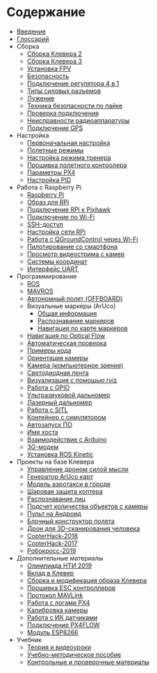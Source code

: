 # Содержание

* [Введение](README.md)
* [Глоссарий](gloss.md)
* Сборка
  * [Сборка Клевера 2](assemble_2.md)
  * [Сборка Клевера 3](assemble_3.md)
  * [Установка FPV](fpv.md)
  * [Безопасность](safety.md)
  * [Подключение регулятора 4 в 1](4in1.md)
  * [Типы силовых разъемов](connectortypes.md)
  * [Лужение](zap.md)
  * [Техника безопасности по пайке](tb.md)
  * [Проверка подключения](test_connection.md)
  * [Неисправности радиоаппаратуры](radioerrors.md)
  * [Подключение GPS](gps.md)
* Настройка
  * [Первоначальная настройка](setup.md)
  * [Полетные режимы](modes.md)
  * [Настройка режима тренера](trainer_mode.md)
  * [Прошивка полетного контролера](firmware.md)
  * [Параметры PX4](px4_parameters.md)
  * [Настройка PID](calibratePID.md)
* Работа с Raspberry Pi
  * [Raspberry Pi](raspberry.md)
  * [Образ для RPi](microsd_images.md)
  * [Подключение RPi к Pixhawk](connection.md)
  * [Подключение по Wi-Fi](wifi.md)
  * [SSH-доступ](ssh.md)
  * [Настройка сети RPi](network.md)
  * [Работа с QGroundControl через Wi-Fi](gcs_bridge.md)
  * [Пилотирование со смартфона](rc.md)
  * [Просмотр видеострима с камер](web_video_server.md)
  * [Системы координат](frames.md)
  * [Интерфейс UART](uart.md)
* Программирование
  * [ROS](ros.md)
  * [MAVROS](mavros.md)
  * [Автономный полет (OFFBOARD)](simple_offboard.md)
  * Визуальные маркеры (ArUco)
    * [Общая информация](aruco.md)
    * [Распознавание маркеров](aruco_marker.md)
    * [Навигация по карте маркеров](aruco_map.md)
  * [Навигация по Optical Flow](optical_flow.md)
  * [Автоматическая проверка](selfcheck.md)
  * [Примеры кода](snippets.md)
  * [Ориентация камеры](camera_frame.md)
  * [Камера \(компьютерное зрение\)](camera.md)
  * [Светодиодная лента](leds.md)
  * [Визуализация с помощью rviz](rviz.md)
  * [Работа с GPIO](gpio.md)
  * [Ультразвуковой дальномер](sonar.md)
  * [Лазерный дальномер](laser.md)
  * [Работа с SITL](sitl.md)
  * [Контейнер с симулятором](sitl_docker.md)
  * [Автозапуск ПО](autolaunch.md)
  * [Имя хоста](hostname.md)
  * [Взаимодействие с Arduino](arduino.md)
  * [3G-модем](3g.md)
  * [Установка ROS Kinetic](ros-install.md)
* Проекты на базе Клевера
  * [Управление дроном силой мысли](Managing_emotions.md)
  * [Генератор ArUco карт](arucogenmap.md)
  * [Модель аэротакси в городе](bigchallenges.md)
  * [Шаровая защита коптера](shield.md)
  * [Распознавание лиц](face_recognition.md)
  * [Подсчет количества объектов c камеры](object_counting.md)
  * [Пульт на Андроид](android.md)
  * [Блочный конструктор полета](clever_blocks.md)
  * [Дрон для 3D-сканирования человека](3dscan.md)
  * [CopterHack-2018](copterhack2018.md)
  * [CopterHack-2017](copterhack2017.md)
  * [Робокросс-2019](robocross2019.md)
* Дополнительные материалы
  * [Олимпиада НТИ 2019](nti2019.md)
  * [Вклад в Клевер](contributing.md)
  * [Сборка и модификация образа Клевера](image_building.md)
  * [Прошивка ESC контроллеров](esc_firmware.md)
  * [Протокол MAVLink](mavlink.md)
  * [Работа с логами PX4](flight_logs.md)
  * [Калибровка камеры](calibration.md)
  * [Работа с ИК датчиками](ir_sensors.md)
  * [Подключение PX4FLOW](px4flow.md)
  * [Модуль ESP8266](esp8266_bridge.md)
* Учебник
  * [Теория и видеоуроки](lessons.md)
  * [Учебно-методическое пособие](metod.md)
  * [Контрольные и проверочные материалы](tests.md)
